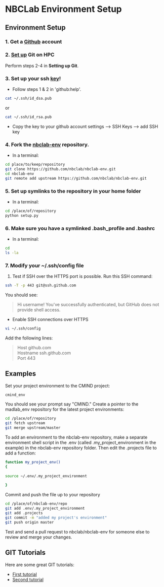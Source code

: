 NBCLab Environment Setup
======

Environment Setup
-----------------

### 1. Get a [Github](https://github.com/) account

### 2. [Set up](https://help.github.com/articles/set-up-git/) Git on HPC
Perform steps 2-4 in **Setting up Git**.

### 3. Set up your ssh [key](https://help.github.com/articles/generating-ssh-keys/)!
- Follow steps 1 & 2 in 'github:help'.

```bash
cat ~/.ssh/id_dsa.pub
```

or

```bash
cat ~/.ssh/id_rsa.pub
```

 - Copy the key to your github account settings --> SSH Keys --> add SSH key

### 4. Fork the [nbclab-env](https://github.com/mattfeld/madlab_env) repository.
- In a terminal:

```bash
cd place/to/keep/repository
git clone https://github.com/nbclab/nbclab-env.git
cd nbclab-env
git remote add upstream https://github.com/nbclab/nbclab-env.git
```

### 5. Set up symlinks to the repository in your home folder
- In a terminal:
```bash
cd /place/of/repository
python setup.py
```

### 6. Make sure you have a symlinked .bash_profile and .bashrc
- In a terminal:
```bash
cd
ls -la
```

### 7. Modify your ~/.ssh/config file
 1. Test if SSH over the HTTPS port is possible. Run this SSH command:

```bash
ssh -T -p 443 git@ssh.github.com
```

You should see:

> Hi username! You've successfully authenticated, but GitHub does not provide shell access.

- Enable SSH connections over HTTPS

```bash
vi ~/.ssh/config
```

Add the following lines:  
> Host github.com  
> Hostname ssh.github.com  
> Port 443  

## Examples

Set your project environment to the CMIND project:

```bash
cmind_env
```

You should see your prompt say "CMIND." Create a pointer to the madlab_env repository for the latest project environments:

```bash
cd /place/of/repository
git fetch upstream
git merge upstream/master
```

To add an environment to the nbclab-env repository, make a separate environment shell script in the .env (called .my_project_environment in the example) in the nbclab-env repository folder. Then edit the .projects file to add a function:

```bash
function my_project_env()
{
  
source ~/.env/.my_project_environment
  
}
```

Commit and push the file up to your repository

```bash
cd /place/of/nbclab-env/repo
git add .env/.my_project_environment
git add .projects
git commit -m "added my project's environment"
git push origin master
```
Test and send a pull request to nbclab/nbclab-env for someone else to review and merge your changes.

## GIT Tutorials
Here are some great GIT tutorials:  
- [First tutorial](http://nyuccl.org/pages/gittutorial/)  
- [Second tutorial](http://nbviewer.ipython.org/github/fperez/reprosw/blob/master/Version%20Control.ipynb)  
